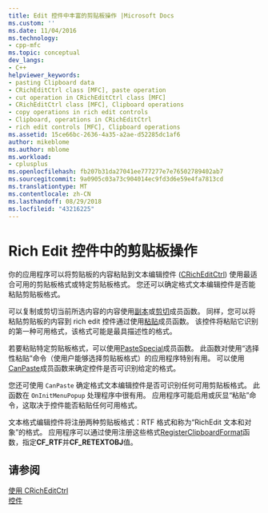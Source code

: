 ```yaml
---
title: Edit 控件中丰富的剪贴板操作 |Microsoft Docs
ms.custom: ''
ms.date: 11/04/2016
ms.technology:
- cpp-mfc
ms.topic: conceptual
dev_langs:
- C++
helpviewer_keywords:
- pasting Clipboard data
- CRichEditCtrl class [MFC], paste operation
- cut operation in CRichEditCtrl class [MFC]
- CRichEditCtrl class [MFC], Clipboard operations
- copy operations in rich edit controls
- Clipboard, operations in CRichEditCtrl
- rich edit controls [MFC], Clipboard operations
ms.assetid: 15ce66bc-2636-4a35-a2ae-d52285dc1af6
author: mikeblome
ms.author: mblome
ms.workload:
- cplusplus
ms.openlocfilehash: fb207b31da27041ee777277e7e76502789402ab7
ms.sourcegitcommit: 9a0905c03a73c904014ec9fd3d6e59e4fa7813cd
ms.translationtype: MT
ms.contentlocale: zh-CN
ms.lasthandoff: 08/29/2018
ms.locfileid: "43216225"
---
```

# <a name="clipboard-operations-in-rich-edit-controls"></a>Rich Edit 控件中的剪贴板操作
你的应用程序可以将剪贴板的内容粘贴到文本编辑控件 ([CRichEditCtrl](../mfc/reference/cricheditctrl-class.md)) 使用最适合可用的剪贴板格式或特定剪贴板格式。 您还可以确定格式文本编辑控件是否能粘贴剪贴板格式。  
  
 可以复制或剪切当前所选内容的内容使用[副本](../mfc/reference/cricheditctrl-class.md#copy)或[剪切](../mfc/reference/cricheditctrl-class.md#cut)成员函数。 同样，您可以将粘贴剪贴板的内容到 rich edit 控件通过使用[粘贴](../mfc/reference/cricheditctrl-class.md#paste)成员函数。 该控件将粘贴它识别的第一种可用格式，该格式可能是最具描述性的格式。  
  
 若要粘贴特定剪贴板格式，可以使用[PasteSpecial](../mfc/reference/cricheditctrl-class.md#pastespecial)成员函数。 此函数对使用“选择性粘贴”命令（使用户能够选择剪贴板格式）的应用程序特别有用。 可以使用[CanPaste](../mfc/reference/cricheditctrl-class.md#canpaste)成员函数来确定控件是否可识别给定的格式。  
  
 您还可使用 `CanPaste` 确定格式文本编辑控件是否可识别任何可用剪贴板格式。 此函数在 `OnInitMenuPopup` 处理程序中很有用。 应用程序可能启用或灰显“粘贴”命令，这取决于控件能否粘贴任何可用格式。  
  
 文本格式编辑控件将注册两种剪贴板格式：RTF 格式和称为“RichEdit 文本和对象”的格式。 应用程序可以通过使用注册这些格式[RegisterClipboardFormat](/windows/desktop/api/winuser/nf-winuser-registerclipboardformata)函数，指定**CF_RTF**并**CF_RETEXTOBJ**值。  
  
## <a name="see-also"></a>请参阅  
 [使用 CRichEditCtrl](../mfc/using-cricheditctrl.md)   
 [控件](../mfc/controls-mfc.md)

